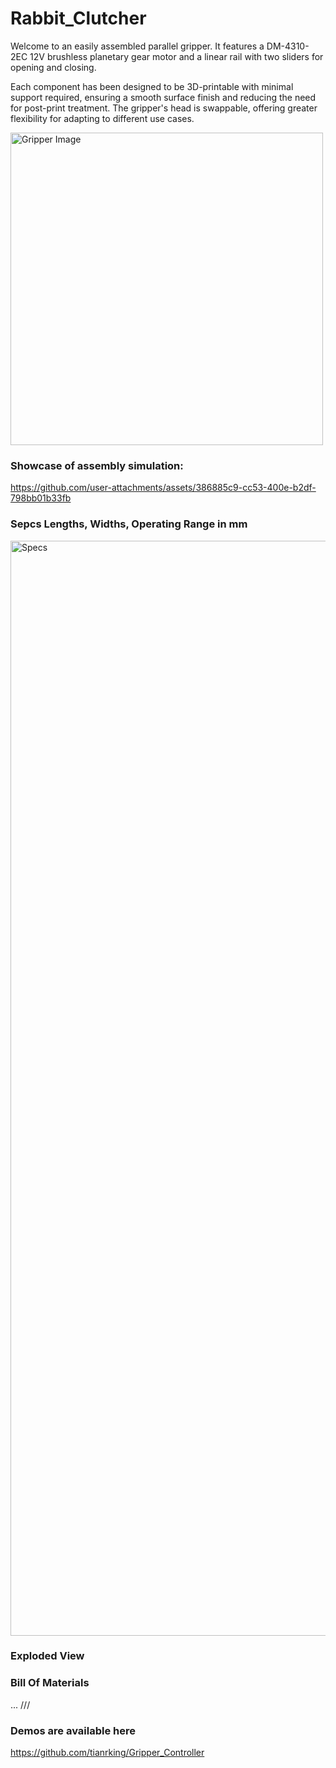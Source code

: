 # Rabbit_Clutcher
Welcome to an easily assembled parallel gripper. It features a DM-4310-2EC 12V brushless planetary gear motor and a linear rail with two sliders for opening and closing. 

Each component has been designed to be 3D-printable with minimal support required, ensuring a smooth surface finish and reducing the need for post-print treatment. The gripper's head is swappable, offering greater flexibility for adapting to different use cases.

<img src=https://github.com/user-attachments/assets/5cbf83aa-bdf6-48ff-adf2-bdb530c7bf2f alt="Gripper Image" width="500"/>

### Showcase of assembly simulation:

https://github.com/user-attachments/assets/386885c9-cc53-400e-b2df-798bb01b33fb

### Sepcs Lengths, Widths, Operating Range in mm

<img width="1920" height="1752" alt="Specs" src="https://github.com/user-attachments/assets/bc32895d-d322-4887-bc86-96e100d00e01" />

### Exploded View



### Bill Of Materials
...
///

### Demos are available here
https://github.com/tianrking/Gripper_Controller

